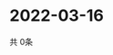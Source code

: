 # 2022-03-16
  共 0条

  <!-- BEGIN -->
  <!-- 最后更新时间Wed Mar 16 2022 19:03:28 GMT+0000 (Coordinated Universal Time) -->
  
  <!-- END -->
  
  
